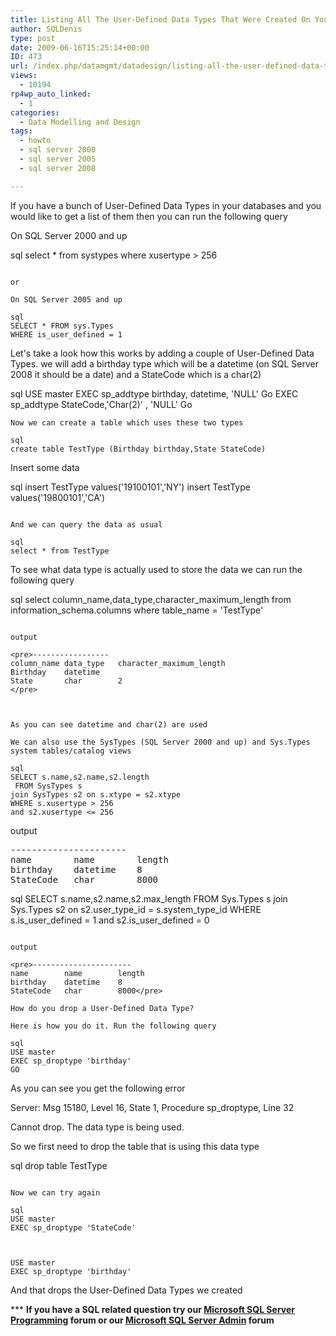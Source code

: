 ```yaml
---
title: Listing All The User-Defined Data Types That Were Created On Your SQL Server
author: SQLDenis
type: post
date: 2009-06-16T15:25:14+00:00
ID: 473
url: /index.php/datamgmt/datadesign/listing-all-the-user-defined-data-types/
views:
  - 10194
rp4wp_auto_linked:
  - 1
categories:
  - Data Modelling and Design
tags:
  - howto
  - sql server 2000
  - sql server 2005
  - sql server 2008

---
```

If you have a bunch of User-Defined Data Types in your databases and you would like to get a list of them then you can run the following query

On SQL Server 2000 and up

sql
select * from systypes
where xusertype > 256
```

or

On SQL Server 2005 and up

sql
SELECT * FROM sys.Types 
WHERE is_user_defined = 1
```

Let's take a look how this works by adding a couple of User-Defined Data Types. we will add a birthday type which will be a datetime (on SQL Server 2008 it should be a date) and a StateCode which is a char(2)

sql
USE master
EXEC sp_addtype birthday, datetime, 'NULL'
Go
EXEC sp_addtype StateCode,'Char(2)' , 'NULL'
Go
```
Now we can create a table which uses these two types

sql
create table TestType (Birthday birthday,State StateCode)
```

Insert some data

sql
insert TestType values('19100101','NY')
insert TestType values('19800101','CA')
```

And we can query the data as usual

sql
select * from TestType
```

To see what data type is actually used to store the data we can run the following query

sql
select column_name,data_type,character_maximum_length
from information_schema.columns
where table_name = 'TestType'
```

output

<pre>-----------------
column_name	data_type	character_maximum_length
Birthday	datetime	
State		char		2
</pre>



As you can see datetime and char(2) are used

We can also use the SysTypes (SQL Server 2000 and up) and Sys.Types system tables/catalog views

sql
SELECT s.name,s2.name,s2.length
 FROM SysTypes s
join SysTypes s2 on s.xtype = s2.xtype
WHERE s.xusertype > 256
and s2.xusertype <= 256
```

output

<pre>----------------------
name		name		length
birthday	datetime	8
StateCode	char		8000</pre>

sql
SELECT s.name,s2.name,s2.max_length
FROM Sys.Types s
join Sys.Types s2 on s2.user_type_id = s.system_type_id
WHERE s.is_user_defined = 1
and s2.is_user_defined = 0
```

output

<pre>----------------------
name		name		length
birthday	datetime	8
StateCode	char		8000</pre>

How do you drop a User-Defined Data Type?
  
Here is how you do it. Run the following query

sql
USE master
EXEC sp_droptype 'birthday'
GO
```
As you can see you get the following error
  
Server: Msg 15180, Level 16, State 1, Procedure sp_droptype, Line 32
  
Cannot drop. The data type is being used.

So we first need to drop the table that is using this data type

sql
drop table TestType
```

Now we can try again

sql
USE master
EXEC sp_droptype 'StateCode'



USE master
EXEC sp_droptype 'birthday'
```

And that drops the User-Defined Data Types we created



\*** **If you have a SQL related question try our [Microsoft SQL Server Programming][1] forum or our [Microsoft SQL Server Admin][2] forum**<ins></ins>

 [1]: http://forum.ltd.local/viewforum.php?f=17
 [2]: http://forum.ltd.local/viewforum.php?f=22